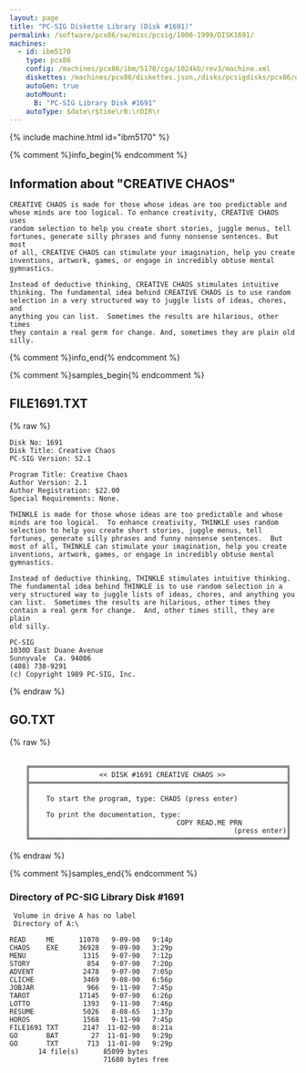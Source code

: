 ```yaml
---
layout: page
title: "PC-SIG Diskette Library (Disk #1691)"
permalink: /software/pcx86/sw/misc/pcsig/1000-1999/DISK1691/
machines:
  - id: ibm5170
    type: pcx86
    config: /machines/pcx86/ibm/5170/cga/1024kb/rev3/machine.xml
    diskettes: /machines/pcx86/diskettes.json,/disks/pcsigdisks/pcx86/diskettes.json
    autoGen: true
    autoMount:
      B: "PC-SIG Library Disk #1691"
    autoType: $date\r$time\rB:\rDIR\r
---
```


{% include machine.html id="ibm5170" %}

{% comment %}info_begin{% endcomment %}

## Information about "CREATIVE CHAOS"

    CREATIVE CHAOS is made for those whose ideas are too predictable and
    whose minds are too logical. To enhance creativity, CREATIVE CHAOS uses
    random selection to help you create short stories, juggle menus, tell
    fortunes, generate silly phrases and funny nonsense sentences. But most
    of all, CREATIVE CHAOS can stimulate your imagination, help you create
    inventions, artwork, games, or engage in incredibly obtuse mental
    gymnastics.
    
    Instead of deductive thinking, CREATIVE CHAOS stimulates intuitive
    thinking. The fundamental idea behind CREATIVE CHAOS is to use random
    selection in a very structured way to juggle lists of ideas, chores, and
    anything you can list.  Sometimes the results are hilarious, other times
    they contain a real germ for change. And, sometimes they are plain old
    silly.
{% comment %}info_end{% endcomment %}

{% comment %}samples_begin{% endcomment %}

## FILE1691.TXT

{% raw %}
```
Disk No: 1691                                                           
Disk Title: Creative Chaos                                              
PC-SIG Version: S2.1                                                    
                                                                        
Program Title: Creative Chaos                                           
Author Version: 2.1                                                     
Author Registration: $22.00                                             
Special Requirements: None.                                             
                                                                        
THINKLE is made for those whose ideas are too predictable and whose     
minds are too logical.  To enhance creativity, THINKLE uses random      
selection to help you create short stories, juggle menus, tell          
fortunes, generate silly phrases and funny nonsense sentences.  But     
most of all, THINKLE can stimulate your imagination, help you create    
inventions, artwork, games, or engage in incredibly obtuse mental       
gymnastics.                                                             
                                                                        
Instead of deductive thinking, THINKLE stimulates intuitive thinking.   
The fundamental idea behind THINKLE is to use random selection in a     
very structured way to juggle lists of ideas, chores, and anything you  
can list.  Sometimes the results are hilarious, other times they        
contain a real germ for change.  And, other times still, they are plain 
old silly.                                                              
                                                                        
PC-SIG                                                                  
1030D East Duane Avenue                                                 
Sunnyvale  Ca. 94086                                                    
(408) 730-9291                                                          
(c) Copyright 1989 PC-SIG, Inc.                                         
```
{% endraw %}

## GO.TXT

{% raw %}
```
 
    ╔═══════════════════════════════════════════════════════════════╗
    ║                 << DISK #1691 CREATIVE CHAOS >>               ║
    ╠═══════════════════════════════════════════════════════════════╣
    ║                                                               ║
    ║    To start the program, type: CHAOS (press enter)            ║
    ║                                                               ║
    ║    To print the documentation, type:                          ║
    ║                                    COPY READ.ME PRN           ║
    ║                                                  (press enter)║
    ╚═══════════════════════════════════════════════════════════════╝
```
{% endraw %}

{% comment %}samples_end{% endcomment %}

### Directory of PC-SIG Library Disk #1691

     Volume in drive A has no label
     Directory of A:\

    READ     ME      11070   9-09-90   9:14p
    CHAOS    EXE     36928   9-09-90   3:29p
    MENU              1315   9-07-90   7:12p
    STORY              854   9-07-90   7:20p
    ADVENT            2478   9-07-90   7:05p
    CLICHE            3469   9-08-90   6:56p
    JOBJAR             966   9-11-90   7:45p
    TAROT            17145   9-07-90   6:26p
    LOTTO             1393   9-11-90   7:46p
    RESUME            5026   8-08-65   1:37p
    HOROS             1568   9-11-90   7:45p
    FILE1691 TXT      2147  11-02-90   8:21a
    GO       BAT        27  11-01-90   9:29p
    GO       TXT       713  11-01-90   9:29p
           14 file(s)      85099 bytes
                           71680 bytes free
